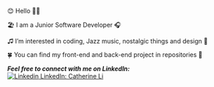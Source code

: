 😊 Hello 👋🏻 

🏖 I am a Junior Software Developer 🎧 

♫ I’m interested in coding, Jazz music, nostalgic things and design 🎨 

🍀 You can find my front-end and back-end project in repositories 🌟 

***Feel free to connect with me on LinkedIn: <br />***
[![Linkedin](https://i.stack.imgur.com/gVE0j.png) LinkedIn: Catherine Li](www.linkedin.com/in/manheicatherine)
&nbsp;
